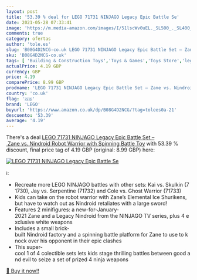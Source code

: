 ```yaml
---
layout: post
title: '53.39 % deal for LEGO 71731 NINJAGO Legacy Epic Battle Se'
date: 2021-05-28 07:33:41
image: 'https://m.media-amazon.com/images/I/51lscWv0uEL._SL500_._SL400_.jpg'
comments: true
category: ofertas
author: 'tole.es'
slug: 'B08G4D2NCG-co.uk LEGO 71731 NINJAGO Legacy Epic Battle Set – Zane vs....'
sku: 'B08G4D2NCG-co.uk'
tags: [ 'Building & Construction Toys','Toys & Games','Toys Store','lego', ]
actualPrice: 4.19 GBP
currency: GBP
price: 4.19
comparePrice: 8.99 GBP
prodname: 'LEGO 71731 NINJAGO Legacy Epic Battle Set – Zane vs. Nindroid Robot Warrior with Spinning Battle Toy'
country: 'co.uk'
flag: '🇬🇧'
brand: 'LEGO'
buyurl: 'https://www.amazon.co.uk/dp/B08G4D2NCG/?tag=tolees0a-21'
descuento: '53.39'
average: '4.19'
---
```


There's a deal [LEGO 71731 NINJAGO Legacy Epic Battle Set – Zane vs. Nindroid Robot Warrior with Spinning Battle Toy](https://www.amazon.co.uk/dp/B08G4D2NCG/?tag=tolees0a-21)  with  53.39 % discount, final price tag of  4.19 GBP (original: 8.99 GBP) here:

[![LEGO 71731 NINJAGO Legacy Epic Battle Se](https://m.media-amazon.com/images/I/51lscWv0uEL._SL500_._SL400_.jpg)](https://www.amazon.co.uk/dp/B08G4D2NCG/?tag=tolees0a-21)

ℹ️:

- Recreate more LEGO NINJAGO battles with other sets: Kai vs. Skulkin (71730), Jay vs. Serpentine (71732) and Cole vs. Ghost Warrior (71733)
- Kids can take on the robot warrior with Zane’s Elemental Ice Shurikens, but have to watch out as Nindroid retaliates with a large sword!
- Features 2 minifigures: a new-for-January-2021 Zane and a Legacy Nindroid from the NINJAGO TV series, plus 4 exclusive white weapons
- Includes a small brick-built Nindroid factory and a spinning battle platform for Zane to use to knock over his opponent in their epic clashes
- This super-cool 1 of 4 colectible sets lets kids stage thrilling battles between good and evil to seize a set of prized 4 ninja weapons

[🛒 Buy it now!!](https://www.amazon.co.uk/dp/B08G4D2NCG/?tag=tolees0a-21)
